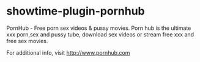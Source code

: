 # showtime-plugin-pornhub

PornHub - Free porn sex videos & pussy movies. Porn hub is the ultimate xxx porn,sex and pussy tube, download sex videos or stream free xxx and free sex movies.

For additional info, visit http://www.pornhub.com
